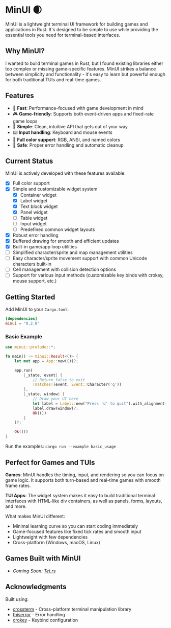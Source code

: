 # MinUI 🌒

MinUI is a lightweight terminal UI framework for building games and applications in Rust. It's designed to be simple to use while providing the essential tools you need for terminal-based interfaces.

## Why MinUI?

I wanted to build terminal games in Rust, but I found existing libraries either too complex or missing game-specific features. MinUI strikes a balance between simplicity and functionality - it's easy to learn but powerful enough for both traditional TUIs and real-time games.

## Features

- 🚀 **Fast**: Performance-focused with game development in mind
- 🎮 **Game-friendly**: Supports both event-driven apps and fixed-rate game loops
- 🎯 **Simple**: Clean, intuitive API that gets out of your way
- ⌨️ **Input handling**: Keyboard and mouse events
- 🎨 **Full color support**: RGB, ANSI, and named colors
- 🧰 **Safe**: Proper error handling and automatic cleanup

## Current Status

MinUI is actively developed with these features available:

- [x] Full color support
- [x] Simple and customizable widget system
  - [x] Container widget
  - [x] Label widget
  - [x] Text block widget
  - [x] Panel widget
  - [ ] Table widget
  - [ ] Input widget
  - [ ] Predefined common widget layouts
- [x] Robust error handling
- [x] Buffered drawing for smooth and efficient updates
- [x] Built-in game/app loop utilities
- [ ] Simplified character/sprite and map management utilities
- [ ] Easy character/sprite movement support with common Unicode characters built-in
- [ ] Cell management with collision detection options
- [ ] Support for various input methods (customizable key binds with crokey, mouse support, etc.)

## Getting Started

Add MinUI to your `Cargo.toml`:

```toml
[dependencies]
minui = "0.2.0"
```

### Basic Example

```rust
use minui::prelude::*;

fn main() -> minui::Result<()> {
    let mut app = App::new(())?;

    app.run(
        |_state, event| {
            // Return false to exit
            !matches!(event, Event::Character('q'))
        },
        |_state, window| {
            // Draw your UI here
            let label = Label::new("Press 'q' to quit").with_alignment(Alignment::Center);
            label.draw(window)?;
            Ok(())
        }
    )?;

    Ok(())
}
```

Run the examples: `cargo run --example basic_usage`

## Perfect for Games and TUIs

**Games**: MinUI handles the timing, input, and rendering so you can focus on game logic. It supports both turn-based and real-time games with smooth frame rates.

**TUI Apps**: The widget system makes it easy to build traditional terminal interfaces with HTML-like div containers, as well as panels, forms, layouts, and more.

What makes MinUI different:
- Minimal learning curve so you can start coding immediately
- Game-focused features like fixed tick rates and smooth input
- Lightweight with few dependencies
- Cross-platform (Windows, macOS, Linux)

## Games Built with MinUI

- _Coming Soon: [Tet.rs](https://github.com/JackDerksen/tet.rs)_

## Acknowledgments

Built using:

- [crossterm](https://github.com/crossterm-rs/crossterm) - Cross-platform terminal manipulation library
- [thiserror](https://github.com/dtolnay/thiserror) - Error handling
- [crokey](https://github.com/Canop/crokey) - Keybind configuration
